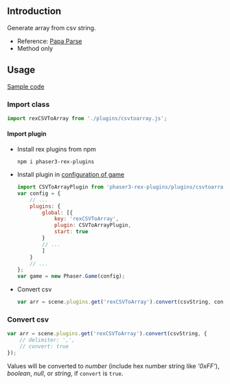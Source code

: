 ## Introduction

Generate array from csv string.

- Reference: [Papa Parse](https://www.papaparse.com/)
- Method only

## Usage

[Sample code](https://github.com/rexrainbow/phaser3-rex-notes/tree/master/examples/csv-to-array)

### Import class

```javascript
import rexCSVToArray from './plugins/csvtoarray.js';
```

#### Import plugin

- Install rex plugins from npm
    ```
    npm i phaser3-rex-plugins
    ```
- Install plugin in [configuration of game](game.md#configuration)
    ```javascript
    import CSVToArrayPlugin from 'phaser3-rex-plugins/plugins/csvtoarray-plugin.js';
    var config = {
        // ...
        plugins: {
            global: [{
                key: 'rexCSVToArray',
                plugin: CSVToArrayPlugin,
                start: true
            }
            // ...
            ]
        }
        // ...
    };
    var game = new Phaser.Game(config);
    ```
- Convert csv
    ```javascript
    var arr = scene.plugins.get('rexCSVToArray').convert(csvString, config);
    ```

### Convert csv

```javascript
var arr = scene.plugins.get('rexCSVToArray').convert(csvString, {
    // delimiter: ',',
    // convert: true
});
```

Values will be converted to *number* (include hex number string like *'0xFF'*), *boolean*, *null*, or *string*, if `convert` is `true`.